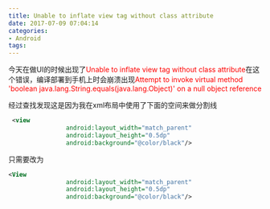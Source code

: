 ```yaml
---
title: Unable to inflate view tag without class attribute
date: 2017-07-09 07:04:14
categories:
- Android
tags: 
---
```

今天在做UI的时候出现了<span style="color: red;">Unable to inflate view tag without class attribute</span>在这个错误，编译部署到手机上时会崩溃出现<span style="color: red;">Attempt to invoke virtual method 'boolean java.lang.String.equals(java.lang.Object)' on a null object reference</span>  

经过查找发现这是因为我在xml布局中使用了下面的空间来做分割线  
```xml
 <view
                android:layout_width="match_parent"
                android:layout_height="0.5dp"
                android:background="@color/black"/>
```
只需要改为  
```xml
<View
                android:layout_width="match_parent"
                android:layout_height="0.5dp"
                android:background="@color/black"/>
```